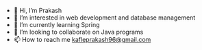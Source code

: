 - 👋 Hi, I’m Prakash
- 👀 I’m interested in web development and database management
- 🌱 I’m currently learning Spring 
- 💞️ I’m looking to collaborate on Java programs
- 📫 How to reach me kafleprakash96@gmail.com

<!---
kafleprakash96/kafleprakash96 is a ✨ special ✨ repository because its `README.md` (this file) appears on your GitHub profile.
You can click the Preview link to take a look at your changes.
--->
